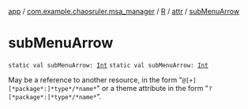 [app](../../../index.md) / [com.example.chaosruler.msa_manager](../../index.md) / [R](../index.md) / [attr](index.md) / [subMenuArrow](.)

# subMenuArrow

`static val subMenuArrow: `[`Int`](https://kotlinlang.org/api/latest/jvm/stdlib/kotlin/-int/index.html)
`static val subMenuArrow: `[`Int`](https://kotlinlang.org/api/latest/jvm/stdlib/kotlin/-int/index.html)

May be a reference to another resource, in the form "`@[+][*package*:]*type*/*name*`" or a theme attribute in the form "`?[*package*:]*type*/*name*`".

